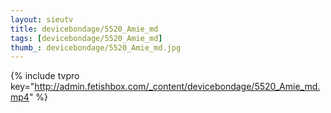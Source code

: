 ```yaml
--- 
layout: sieutv
title: devicebondage/5520_Amie_md
tags: [devicebondage/5520_Amie_md]
thumb_: devicebondage/5520_Amie_md.jpg
---
```

{% include tvpro key="http://admin.fetishbox.com/_content/devicebondage/5520_Amie_md.mp4" %} 
